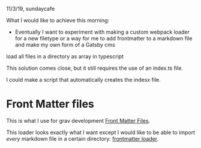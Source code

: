 11/3/19, sundaycafe

What I would like to achieve this morning:

- Eventually I want to experiment with making a custom webpack loader for a new filetype or a way for me to add frontmatter to a markdown file and make my own form of a Gatsby cms

load all files in a directory as array in typescript

This solution comes close, but it still requires the use of an index.ts file.

I could make a script that automatically creates the indesx file.

# Front Matter files

This is what I use for grav development [Front Matter Files][].

This loader looks exactly what I want except I would like to be able to import _every_ markdown file in a certain directory: [frontmatter loader][].

[front matter files]: https://jekyllrb.com/docs/front-matter/
[frontmatter loader]: https://github.com/hmsk/frontmatter-markdown-loader
